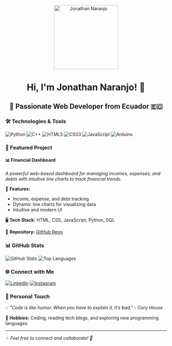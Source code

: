 <p align="center">
  <img src="https://media.licdn.com/dms/image/v2/D4E16AQFOM08zMNVfKg/profile-displaybackgroundimage-shrink_350_1400/profile-displaybackgroundimage-shrink_350_1400/0/1725197045311?e=1743033600&v=beta&t=W360Z12Oc4sIt6juAF8NKmdC65z9IlWzKqLP4xT8E-k" alt="Jonathan Naranjo" width="200"/>
</p>

# <p align="center">Hi, I'm Jonathan Naranjo! 👋</p>

## <p align="center">🚀 Passionate Web Developer from Ecuador 🇪🇨</p>

### 🛠️ Technologies & Tools

![Python](https://img.shields.io/badge/Python-3776AB?style=for-the-badge&logo=python&logoColor=white)
![C++](https://img.shields.io/badge/C++-00599C?style=for-the-badge&logo=cplusplus&logoColor=white)
![HTML5](https://img.shields.io/badge/HTML5-E34F26?style=for-the-badge&logo=html5&logoColor=white)
![CSS3](https://img.shields.io/badge/CSS3-1572B6?style=for-the-badge&logo=css3&logoColor=white)
![JavaScript](https://img.shields.io/badge/JavaScript-F7DF1E?style=for-the-badge&logo=javascript&logoColor=black)
![Arduino](https://img.shields.io/badge/Arduino-00979D?style=for-the-badge&logo=arduino&logoColor=white)

### 🌟 Featured Project

#### **📊 Financial Dashboard**
_A powerful web-based dashboard for managing incomes, expenses, and debts with intuitive line charts to track financial trends._

🔹 **Features:**
- Income, expense, and debt tracking
- Dynamic line charts for visualizing data
- Intuitive and modern UI

🖥️ **Tech Stack:** HTML, CSS, JavaScript, Python, SQL

📌 **Repository:** [GitHub Repo](your-repo-url-here)

### 📊 GitHub Stats

![GitHub Stats](https://github-readme-stats.vercel.app/api?username=elvwhu&show_icons=true&theme=dark)
![Top Languages](https://github-readme-stats.vercel.app/api/top-langs/?username=elvwhu&layout=compact&theme=dark)

### 🌐 Connect with Me

[![LinkedIn](https://img.shields.io/badge/LinkedIn-0A66C2?style=for-the-badge&logo=linkedin&logoColor=white)](https://www.linkedin.com/in/jonathan-naranjo-/)
[![Instagram](https://img.shields.io/badge/Instagram-E4405F?style=for-the-badge&logo=instagram&logoColor=white)](https://www.instagram.com/elvwhu/)

### 🎯 Personal Touch

💡 _"Code is like humor. When you have to explain it, it’s bad." - Cory House_

📖 **Hobbies:** Coding, reading tech blogs, and exploring new programming languages.

---

_✨ Feel free to connect and collaborate! 🚀_
